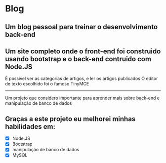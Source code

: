 # Blog
## Um blog pessoal para treinar o desenvolvimento back-end

Um site completo onde o front-end foi construido usando bootstrap e o back-end contruido com Node.JS 
----
É possivel ver as categorias de artigos, e ler os artigos publicados
O editor de texto escolhido foi o famoso TinyMCE 

----
Um projeto que considero importante para aprender mais sobre back-end e manipulação de banco de dados 
## Graças a este projeto eu melhorei minhas habilidades em:

- [x] Node.JS 
- [x] Bootstrap
- [x] manipulação de banco de dados
- [x] MySQL
